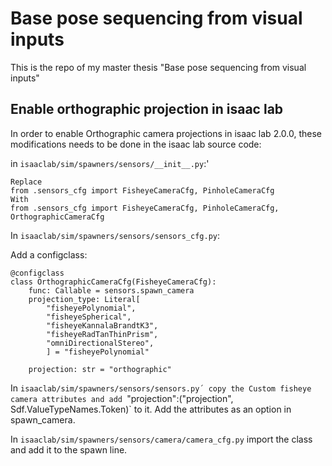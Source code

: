 # Base pose sequencing from visual inputs
This is the repo of my master thesis "Base pose sequencing from visual inputs"


## Enable orthographic projection in isaac lab
In order to enable Orthographic camera projections in isaac lab 2.0.0, these modifications needs to be done in the isaac lab source code:

in `isaaclab/sim/spawners/sensors/__init__.py`:'
```
Replace
from .sensors_cfg import FisheyeCameraCfg, PinholeCameraCfg
With
from .sensors_cfg import FisheyeCameraCfg, PinholeCameraCfg, OrthographicCameraCfg
```

In `isaaclab/sim/spawners/sensors/sensors_cfg.py`:

Add a configclass:
```
@configclass
class OrthographicCameraCfg(FisheyeCameraCfg):
    func: Callable = sensors.spawn_camera
    projection_type: Literal[
        "fisheyePolynomial",
        "fisheyeSpherical",
        "fisheyeKannalaBrandtK3",
        "fisheyeRadTanThinPrism", 
        "omniDirectionalStereo", 
        ] = "fisheyePolynomial"

    projection: str = "orthographic"
```

In `isaaclab/sim/spawners/sensors/sensors.py´ copy the Custom fisheye camera attributes and add `"projection":("projection", Sdf.ValueTypeNames.Token)` to it. Add the attributes as an option in spawn_camera.

In `isaaclab/sim/spawners/sensors/camera/camera_cfg.py` import the class and add it to the spawn line. 
